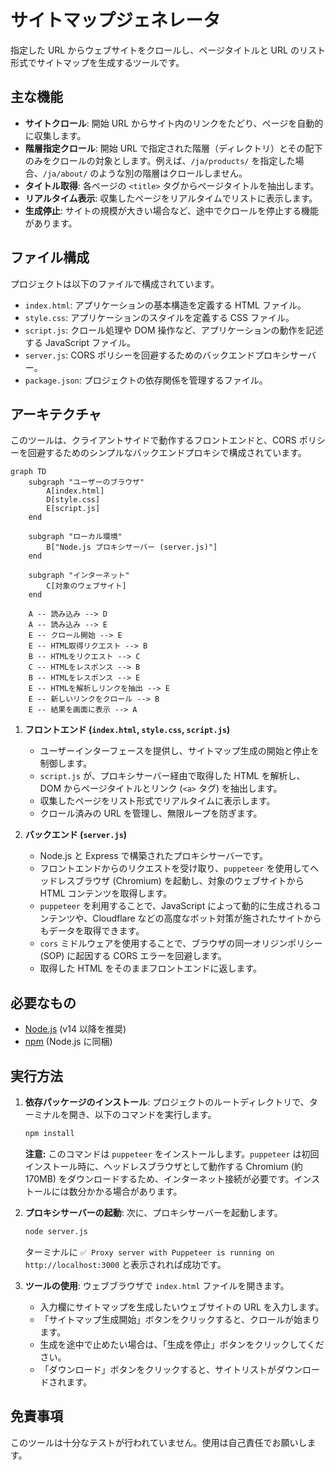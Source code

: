 # サイトマップジェネレータ
指定した URL からウェブサイトをクロールし、ページタイトルと URL のリスト形式でサイトマップを生成するツールです。

## 主な機能

-   **サイトクロール**: 開始 URL からサイト内のリンクをたどり、ページを自動的に収集します。
-   **階層指定クロール**: 開始 URL で指定された階層（ディレクトリ）とその配下のみをクロールの対象とします。例えば、`/ja/products/` を指定した場合、`/ja/about/` のような別の階層はクロールしません。
-   **タイトル取得**: 各ページの `<title>` タグからページタイトルを抽出します。
-   **リアルタイム表示**: 収集したページをリアルタイムでリストに表示します。
-   **生成停止**: サイトの規模が大きい場合など、途中でクロールを停止する機能があります。

## ファイル構成

プロジェクトは以下のファイルで構成されています。

-   `index.html`: アプリケーションの基本構造を定義する HTML ファイル。
-   `style.css`: アプリケーションのスタイルを定義する CSS ファイル。
-   `script.js`: クロール処理や DOM 操作など、アプリケーションの動作を記述する JavaScript ファイル。
-   `server.js`: CORS ポリシーを回避するためのバックエンドプロキシサーバー。
-   `package.json`: プロジェクトの依存関係を管理するファイル。

## アーキテクチャ

このツールは、クライアントサイドで動作するフロントエンドと、CORS ポリシーを回避するためのシンプルなバックエンドプロキシで構成されています。

```mermaid
graph TD
    subgraph "ユーザーのブラウザ"
        A[index.html]
        D[style.css]
        E[script.js]
    end

    subgraph "ローカル環境"
        B["Node.js プロキシサーバー (server.js)"]
    end

    subgraph "インターネット"
        C[対象のウェブサイト]
    end

    A -- 読み込み --> D
    A -- 読み込み --> E
    E -- クロール開始 --> E
    E -- HTML取得リクエスト --> B
    B -- HTMLをリクエスト --> C
    C -- HTMLをレスポンス --> B
    B -- HTMLをレスポンス --> E
    E -- HTMLを解析しリンクを抽出 --> E
    E -- 新しいリンクをクロール --> B
    E -- 結果を画面に表示 --> A
```

1.  **フロントエンド (`index.html`, `style.css`, `script.js`)**
    -   ユーザーインターフェースを提供し、サイトマップ生成の開始と停止を制御します。
    -   `script.js` が、プロキシサーバー経由で取得した HTML を解析し、DOM からページタイトルとリンク (`<a>` タグ) を抽出します。
    -   収集したページをリスト形式でリアルタイムに表示します。
    -   クロール済みの URL を管理し、無限ループを防ぎます。

2.  **バックエンド (`server.js`)**
    -   Node.js と Express で構築されたプロキシサーバーです。
    -   フロントエンドからのリクエストを受け取り、`puppeteer` を使用してヘッドレスブラウザ (Chromium) を起動し、対象のウェブサイトから HTML コンテンツを取得します。
    -   `puppeteer` を利用することで、JavaScript によって動的に生成されるコンテンツや、Cloudflare などの高度なボット対策が施されたサイトからもデータを取得できます。
    -   `cors` ミドルウェアを使用することで、ブラウザの同一オリジンポリシー (SOP) に起因する CORS エラーを回避します。
    -   取得した HTML をそのままフロントエンドに返します。

## 必要なもの

-   [Node.js](https://nodejs.org/) (v14 以降を推奨)
-   [npm](https://www.npmjs.com/) (Node.js に同梱)

## 実行方法

1.  **依存パッケージのインストール**:
    プロジェクトのルートディレクトリで、ターミナルを開き、以下のコマンドを実行します。
    ```bash
    npm install
    ```
    **注意:** このコマンドは `puppeteer` をインストールします。`puppeteer` は初回インストール時に、ヘッドレスブラウザとして動作する Chromium (約170MB) をダウンロードするため、インターネット接続が必要です。インストールには数分かかる場合があります。

2.  **プロキシサーバーの起動**:
    次に、プロキシサーバーを起動します。
    ```bash
    node server.js
    ```
    ターミナルに `✅ Proxy server with Puppeteer is running on http://localhost:3000` と表示されれば成功です。

3.  **ツールの使用**:
    ウェブブラウザで `index.html` ファイルを開きます。
    -   入力欄にサイトマップを生成したいウェブサイトの URL を入力します。
    -   「サイトマップ生成開始」ボタンをクリックすると、クロールが始まります。
    -   生成を途中で止めたい場合は、「生成を停止」ボタンをクリックしてください。
    -   「ダウンロード」ボタンをクリックすると、サイトリストがダウンロードされます。

## 免責事項

このツールは十分なテストが行われていません。使用は自己責任でお願いします。

